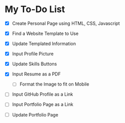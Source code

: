 # My To-Do List

- [x] Create Personal Page using HTML, CSS, Javascript
- [x] Find a Website Template to Use
- [x] Update Templated Information
- [x] Input Profile Picture
- [x] Update Skills Buttons
- [x] Input Resume as a PDF
  - [ ] Format the Image to fit on Mobile
- [ ] Input GitHub Profile as a Link
- [ ] Input Portfolio Page as a Link
- [ ] Update Portfolio Page

